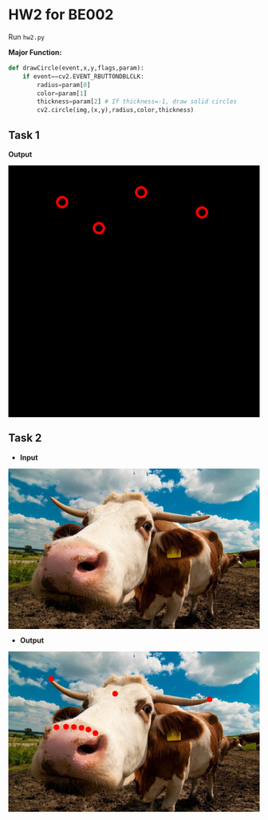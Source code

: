 # HW2 for BE002
Run `hw2.py`

**Major Function:** 
```python
def drawCircle(event,x,y,flags,param):
    if event==cv2.EVENT_RBUTTONDBLCLK:
        radius=param[0]
        color=param[1]
        thickness=param[2] # If thickness=-1, draw solid circles
        cv2.circle(img,(x,y),radius,color,thickness)
```
## Task 1
__Output__

<img src="https://github.com/ophwsjtu18/ohw21f/blob/main/cll/hw2/Task1_hollowCircle.png" alt="Cow" align=center />

## Task 2
- __Input__
<img src="https://github.com/ophwsjtu18/ohw21f/blob/main/cll/hw2/cow.jpg" alt="Cow" align=center />

- __Output__
<img src="https://github.com/ophwsjtu18/ohw21f/blob/main/cll/hw2/Task2_solidCircle.png" alt="Cow" align=center />
